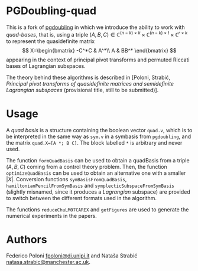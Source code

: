 # PGDoubling-quad

This is a fork of [pgdoubling](https://bitbucket.org/fph/pgdoubling/) in which we introduce the ability to work with *quad-bases*, that is, using a triple $(A,B,C) \in \mathbb{C}^{(n-k)\times k} \times \mathbb{C}^{(n-k)\times t} \times \mathbb{C}^{r\times k}$ to represent the quasidefinite matrix
$$
X=\begin{bmatrix}
-C^*C & A^*\\
A & BB^*
\end{bmatrix}
$$
appearing in the context of principal pivot transforms and permuted Riccati bases of Lagrangian subspaces.

The theory behind these algorithms is described in [Poloni, Strabić, *Principal pivot transforms of quasidefinite matrices and semidefinite Lagrangian subspaces* (provisional title, still to be submitted)].

# Usage

A *quad basis* is a structure containing the boolean vector `quad.v`, which is to be interpreted in the same way as `sym.v` in a symbasis from `pgdoubling`, and the matrix `quad.X=[A *; B C]`. The block labelled `*` is arbitrary and never used.

The function `formQuadBasis` can be used to obtain a quadBasis from a triple $(A,B,C)$ coming from a control theory problem. Then, the function `optimizeQuadBasis` can be used to obtain an alternative one with a smaller $|X|$. Conversion functions `symBasisFromQuadBasis`, `hamiltonianPencilFromSymBasis` and `symplecticSubspaceFromSymBasis` (slightly misnamed, since it produces a *Lagrangian* subspace) are provided to switch between the different formats used in the algorithm.

The functions `reduceChuLM07CAREX` and `getFigures` are used to generate the numerical experiments in the papers.

# Authors

Federico Poloni <fpoloni@di.unipi.it> and Nataša Strabić <natasa.strabic@manchester.ac.uk>.
